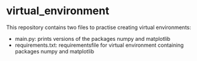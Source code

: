 # virtual_environment
This repository contains two files to practise creating virtual environments:

* main.py: prints versions of the packages numpy and matplotlib
* requirements.txt: requirementsfile for virtual environment containing packages numpy and matplotlib 